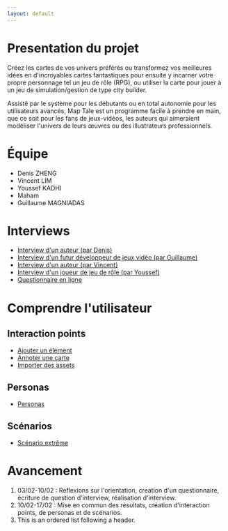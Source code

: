 ```yaml
---
layout: default
---
```


# Presentation du projet

Créez les cartes de vos univers préférés ou transformez vos meilleures idées en d'incroyables cartes fantastiques pour ensuite y incarner votre propre personnage tel un jeu de rôle (RPG), ou utiliser la carte pour jouer à un jeu de simulation/gestion de type city builder.

Assisté par le système pour les débutants ou en total autonomie pour les utilisateurs avancés, Map Tale est un programme facile à prendre en main, que ce soit pour les fans de jeux-vidéos, les auteurs qui aimeraient modéliser l'univers de leurs œuvres ou des illustrateurs professionnels.

# Équipe
* Denis ZHENG
* Vincent LIM
* Youssef KADHI
* Maham
* Guillaume MAGNIADAS

# Interviews
*  [Interview d'un auteur (par Denis)](./pages/interviews/interview_Denis.md)
*  [Interview d'un futur développeur de jeux vidéo (par Guillaume)](./pages/interviews/interview_Guillaume.md)
*  [Interview d'un auteur (par Vincent)](./pages/interviews/interview_Vincent.md)
*  [Interview d'un joueur de jeu de rôle (par Youssef)](./pages/interviews/interview_Youssef.md)
*  [Questionnaire en ligne](https://docs.google.com/forms/d/1FWxvkG8uJ6wLqypNkvlWa17EJM0FGBUMOEpvHyps7bA/viewanalytics)

# Comprendre l'utilisateur
## Interaction points
* [Ajouter un élément](./pages/interaction_points/ajouter_element.md)
* [Annoter une carte](./pages/interaction_points/annoter_carte.md)
* [Importer des assets](./pages/interaction_points/importer_assets.md)

## Personas
* [Personas](./pages/Personas.md)

## Scénarios
* [Scénario extrême](./pages/ScenarioExtreme.md)

# Avancement

1.  03/02-10/02 : Reflexions sur l'orientation, creation d'un questionnaire, écriture de question d'interview, réalisation d'interview.
2.  10/02-17/02 : Mise en commun des résultats, création d'interaction points, de personas et de scénarios.
3.  This is an ordered list following a header.
